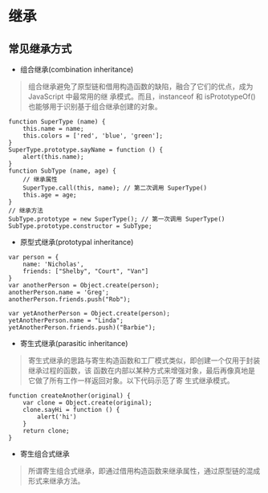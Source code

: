 # 继承

## 常见继承方式

- 组合继承(combination inheritance)
> 组合继承避免了原型链和借用构造函数的缺陷，融合了它们的优点，成为 JavaScript 中最常用的继 承模式。而且，instanceof 和 isPrototypeOf()也能够用于识别基于组合继承创建的对象。
```
function SuperType (name) {
    this.name = name;
    this.colors = ['red', 'blue', 'green'];
}
SuperType.prototype.sayName = function () {
    alert(this.name);
}
function SubType (name, age) {
    // 继承属性
    SuperType.call(this, name); // 第二次调用 SuperType()
    this.age = age;
}
// 继承方法
SubType.prototype = new SuperType(); // 第一次调用 SuperType()
SubType.prototype.constructor = SubType;
```
- 原型式继承(prototypal inheritance)
```
var person = {
    name: 'Nicholas',
    friends: ["Shelby", "Court", "Van"]
}
var anotherPerson = Object.create(person);
anotherPerson.name = 'Greg';
anotherPerson.friends.push("Rob");

var yetAnotherPerson = Object.create(person);
yetAnotherPerson.name = "Linda";
yetAnotherPerson.friends.push)("Barbie");

```
- 寄生式继承(parasitic inheritance)
> 寄生式继承的思路与寄生构造函数和工厂模式类似，即创建一个仅用于封装继承过程的函数，该 函数在内部以某种方式来增强对象，最后再像真地是它做了所有工作一样返回对象。以下代码示范了寄 生式继承模式。
```
function createAnother(original) {
    var clone = Object.create(original);
    clone.sayHi = function () {
        alert('hi')
    }
    return clone;
}
```
- 寄生组合式继承
> 所谓寄生组合式继承，即通过借用构造函数来继承属性，通过原型链的混成形式来继承方法。

